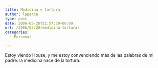```yaml
---
title: Medicina = tortura
author: laparca
type: post
date: 2006-03-28T21:57:30+00:00
url: /2006/03/28/medicina-tortura/
categories:
  - Personal

---
```

Estoy viendo House, y me estoy convenciendo más de las palabras de mi padre: la medicina nace de la tortura.